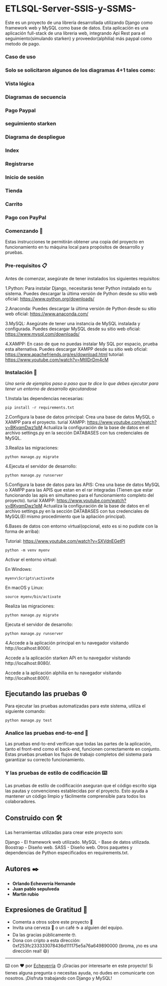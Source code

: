 # ETLSQL-Server-SSIS-y-SSMS-
Este es un proyecto de una librería desarrollada utilizando Django como framework web y MySQL como base de datos. Esta aplicación es una aplicación full-stack de una libreria web, integrando Api Rest para el seguimiento(simulando starken) y proveedor(alphilia) más paypal como metodo de pago.
### Caso de uso


### Solo se solicitaron algunos de los diagramas 4+1 tales como:

### Vista lógica


### 

### Diagramas de secuencia

### Pago Paypal


### seguimiento starken

### Diagrama de despliegue


### Index



### Registrarse


### Inicio de sesión


### Tienda

### Carrito


### Pago con PayPal


### Comenzando 🚀

Estas instrucciones te permitirán obtener una copia del proyecto en funcionamiento en tu máquina local para propósitos de desarrollo y pruebas.

### Pre-requisitos 📋
Antes de comenzar, asegúrate de tener instalados los siguientes requisitos:

1.Python: Para instalar Django, necesitarás tener Python instalado en tu sistema. Puedes descargar la última versión de Python desde su sitio web oficial: https://www.python.org/downloads/

2.Anaconda: Puedes descargar la última versión de Python desde su sitio web oficial: 
https://www.anaconda.com/

3.MySQL: Asegúrate de tener una instancia de MySQL instalada y configurada.
Puedes descargar MySQL desde su sitio web oficial:
https://www.mysql.com/downloads/

4.XAMPP: En caso de que no puedas instalar My SQL por espacio, prueba esta alternativa.
Puedes descargar XAMPP desde su sitio web oficial:
https://www.apachefriends.org/es/download.html
tutorial: https://www.youtube.com/watch?v=MtllDrDm4cM

### Instalación 🔧

_Una serie de ejemplos paso a paso que te dice lo que debes ejecutar para tener un entorno de desarrollo ejecutandose_

1.Instala las dependencias necesarias:

```
pip install -r requirements.txt
```

2.Configura la base de datos principal:
Crea una base de datos MySQL o XAMPP para el proyecto.
turial XAMPP: https://www.youtube.com/watch?v=BKyqmDwz1pM
Actualiza la configuración de la base de datos en el archivo settings.py en la sección DATABASES con tus credenciales de MySQL.

3.Realiza las migraciones:

```
python manage.py migrate
```
4.Ejecuta el servidor de desarrollo:

```
python manage.py runserver
```

5.Configura la base de datos para las APIS:
Crea una base de datos MySQL o XAMPP para las APIS que estan en el rar integradas
(Tienen que estar funcionando las apis en simultaneo para el funcionamiento completo del proyecto).
turial XAMPP: https://www.youtube.com/watch?v=BKyqmDwz1pM
Actualiza la configuración de la base de datos en el archivo settings.py en la sección DATABASES con tus credenciales de MySQL(El mismo procedimiento que la apliación principal).

6.Bases de datos con entorno virtual(opcional, esto es si no pudiste con la forma de arriba):

Tutorial: https://www.youtube.com/watch?v=SXVdnEGetPI
```
python -m venv myenv
```

Activar el entorno virtual:

En Windows:

```
myenv\Scripts\activate
```

En macOS y Linux:

```
source myenv/bin/activate
```

Realiza las migraciones:

```
python manage.py migrate
```

Ejecuta el servidor de desarrollo:

```
python manage.py runserver
```

4.Accede a la aplicación principal en tu navegador visitando http://localhost:8000/.

  Accede a la aplicación starken APi en tu navegador visitando http://localhost:8080/.
  
  Accede a la aplicación alphilia en tu navegador visitando http://localhost:8001/.


## Ejecutando las pruebas ⚙️

Para ejecutar las pruebas automatizadas para este sistema, utiliza el siguiente comando:

```
python manage.py test
```

### Analice las pruebas end-to-end 🔩

Las pruebas end-to-end verifican que todas las partes de la aplicación, tanto el front-end como el back-end, funcionen correctamente en conjunto. Estas pruebas prueban los flujos de trabajo completos del sistema para garantizar su correcto funcionamiento.

### Y las pruebas de estilo de codificación ⌨️

Las pruebas de estilo de codificación aseguran que el código escrito siga las pautas y convenciones establecidas por el proyecto. Esto ayuda a mantener un código limpio y fácilmente comprensible para todos los colaboradores.


## Construido con 🛠️

Las herramientas utilizadas para crear este proyecto son:

Django - El framework web utilizado.
MySQL - Base de datos utilizada.
Boostrap - Diseño web.
SASS - Diseño web.
Otros paquetes y dependencias de Python especificados en requirements.txt.

## Autores ✒️

* **Orlando Echeverría Hernande**   
* **Juan pablo sepulveda** 
* **Martín rubio** 
## Expresiones de Gratitud 🎁

* Comenta a otros sobre este proyecto 📢
* Invita una cerveza 🍺 o un café ☕ a alguien del equipo. 
* Da las gracias públicamente 🤓.
* Dona con cripto a esta dirección: 0xf253fc233333078436d111175e5a76a649890000 (broma, ¡no es una dirección real! 😄)

---
⌨️ con ❤️ por [Echeverría](https://github.com/Echeverria29) 😊
¡Gracias por interesarte en este proyecto! Si tienes alguna pregunta o necesitas ayuda, no dudes en comunicarte con nosotros. ¡Disfruta trabajando con Django y MySQL!
